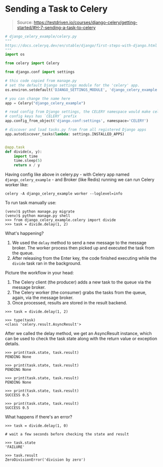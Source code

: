 # Sending a Task to Celery

>Source: https://testdriven.io/courses/django-celery/getting-started/#H-7-sending-a-task-to-celery

```python
# django_celery_example/celery.py
"""
https://docs.celeryq.dev/en/stable/django/first-steps-with-django.html
"""
import os

from celery import Celery

from django.conf import settings

# this code copied from manage.py
# set the default Django settings module for the 'celery' app.
os.environ.setdefault('DJANGO_SETTINGS_MODULE', 'django_celery_example.settings')

# you can change the name here
app = Celery("django_celery_example")

# read config from Django settings, the CELERY namespace would make celery
# config keys has `CELERY` prefix
app.config_from_object('django.conf:settings', namespace='CELERY')

# discover and load tasks.py from from all registered Django apps
app.autodiscover_tasks(lambda: settings.INSTALLED_APPS)


@app.task
def divide(x, y):
    import time
    time.sleep(5)
    return x / y
```

Having config like above in celery.py - with Celery app named `django_celery_example` - and Broker (like Redis) running we can run Celery worker like:

```commandline
celery -A django_celery_example worker --loglevel=info
```

To run task manually use:
```commandline
(venv)$ python manage.py migrate
(venv)$ python manage.py shell
>>> from django_celery_example.celery import divide
>>> task = divide.delay(1, 2)
```

What's happening?

1. We used the `delay` method to send a new message to the message broker. The worker process then picked up and executed the task from the queue.
2. After releasing from the Enter key, the code finished executing while the `divide` task ran in the background.

Picture the workflow in your head:

1. The Celery client (the producer) adds a new task to the queue via the message broker.
2. The Celery worker (the consumer) grabs the tasks from the queue, again, via the message broker.
3. Once processed, results are stored in the result backend.

```commandline
>>> task = divide.delay(1, 2)

>>> type(task)
<class 'celery.result.AsyncResult'>
```

After we called the delay method, we get an AsyncResult instance, which can be used to check the task state along with the return value or exception details.

```commandline
>>> print(task.state, task.result)
PENDING None

>>> print(task.state, task.result)
PENDING None

>>> print(task.state, task.result)
PENDING None

>>> print(task.state, task.result)
SUCCESS 0.5

>>> print(task.state, task.result)
SUCCESS 0.5
```

What happens if there's an error?

```commandline
>>> task = divide.delay(1, 0)

# wait a few seconds before checking the state and result

>>> task.state
'FAILURE'

>>> task.result
ZeroDivisionError('division by zero')
```
